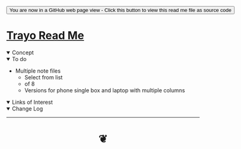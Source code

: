 <span style=display:none; >[You are now in a GitHub source code view - click this link to view Read Me file as a web page]( https://theo-armour.github.io/#snippets/0-templates/README.md "View file as a web page." ) </span>

<div><input type=button onclick="window.location.href='https://github.com/theo-armour/theo-armour.github.io/blob/master/snippets/0-templates/README.md'";
value='You are now in a GitHub web page view - Click this button to view this read me file as source code' ></div>

# [Trayo Read Me]( #snippets/0-templates/README.md )


<!--
<iframe src=https://theo-armour.github.io/snippets/0-templates/basic-html.html width=100% height=500px >Iframes are not viewable in GitHub source code views</iframe>

## Full Screen: [https://]( https://theo-armour.github.io/snippets/0-templates/index.html )
-->

<details open >
<summary>Concept</summary>


</details>

<details open >
<summary>To do</summary>

* Multiple note files
	* Select from list
	* of 8
	* Versions for phone single box and laptop with multiple columns

</details>


<details open >
<summary>Links of Interest</summary>


</details>



<details open >
<summary>Change Log</summary>


</details>

***

# <center title="hello!" ><a href=javascript:window.scrollTo(0,0); style=text-decoration:none; > ❦ </a></center>
